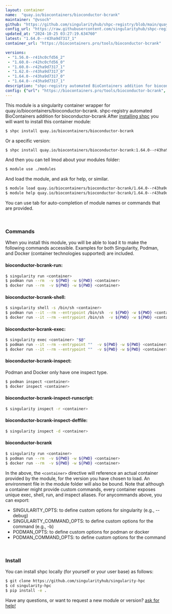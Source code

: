 ```yaml
---
layout: container
name:  "quay.io/biocontainers/bioconductor-bcrank"
maintainer: "@vsoch"
github: "https://github.com/singularityhub/shpc-registry/blob/main/quay.io/biocontainers/bioconductor-bcrank/container.yaml"
config_url: "https://raw.githubusercontent.com/singularityhub/shpc-registry/main/quay.io/biocontainers/bioconductor-bcrank/container.yaml"
updated_at: "2024-10-25 03:27:19.634760"
latest: "1.64.0--r43ha9d7317_1"
container_url: "https://biocontainers.pro/tools/bioconductor-bcrank"

versions:
 - "1.56.0--r41hc0cfd56_2"
 - "1.60.0--r42hc0cfd56_0"
 - "1.60.0--r42ha9d7317_1"
 - "1.62.0--r43ha9d7317_0"
 - "1.64.0--r43ha9d7317_0"
 - "1.64.0--r43ha9d7317_1"
description: "shpc-registry automated BioContainers addition for bioconductor-bcrank"
config: {"url": "https://biocontainers.pro/tools/bioconductor-bcrank", "maintainer": "@vsoch", "description": "shpc-registry automated BioContainers addition for bioconductor-bcrank", "latest": {"1.64.0--r43ha9d7317_1": "sha256:1ed87f0d2f830e7cd107082f2351ff20f1ab7c2d9a54bb9b9157f2d937f7fd4b"}, "tags": {"1.56.0--r41hc0cfd56_2": "sha256:46932b601f4b18124dfe16e0915ae5f7789ebaba748dba7973ba5440eaeb26cb", "1.60.0--r42hc0cfd56_0": "sha256:4bdae8a9e0ce56015ede356a06a36af8145bdc0e433a10306616ac3ee115f74e", "1.60.0--r42ha9d7317_1": "sha256:2578ee22a85ab7a996010911844b64e99cbb550be4b97c6ccaf4883f8a54730e", "1.62.0--r43ha9d7317_0": "sha256:4de24e78605d6eba64685c8cc03f2ea575c85376364bd912c76dd7893fabd042", "1.64.0--r43ha9d7317_0": "sha256:977e75929ca4ef786f6144a5a0488e91ee0fa31dc7ef395c949c1f93238a1cbe", "1.64.0--r43ha9d7317_1": "sha256:1ed87f0d2f830e7cd107082f2351ff20f1ab7c2d9a54bb9b9157f2d937f7fd4b"}, "docker": "quay.io/biocontainers/bioconductor-bcrank"}
---
```


This module is a singularity container wrapper for quay.io/biocontainers/bioconductor-bcrank.
shpc-registry automated BioContainers addition for bioconductor-bcrank
After [installing shpc](#install) you will want to install this container module:


```bash
$ shpc install quay.io/biocontainers/bioconductor-bcrank
```

Or a specific version:

```bash
$ shpc install quay.io/biocontainers/bioconductor-bcrank:1.64.0--r43ha9d7317_1
```

And then you can tell lmod about your modules folder:

```bash
$ module use ./modules
```

And load the module, and ask for help, or similar.

```bash
$ module load quay.io/biocontainers/bioconductor-bcrank/1.64.0--r43ha9d7317_1
$ module help quay.io/biocontainers/bioconductor-bcrank/1.64.0--r43ha9d7317_1
```

You can use tab for auto-completion of module names or commands that are provided.

<br>

### Commands

When you install this module, you will be able to load it to make the following commands accessible.
Examples for both Singularity, Podman, and Docker (container technologies supported) are included.

#### bioconductor-bcrank-run:

```bash
$ singularity run <container>
$ podman run --rm  -v ${PWD} -w ${PWD} <container>
$ docker run --rm  -v ${PWD} -w ${PWD} <container>
```

#### bioconductor-bcrank-shell:

```bash
$ singularity shell -s /bin/sh <container>
$ podman run --it --rm --entrypoint /bin/sh  -v ${PWD} -w ${PWD} <container>
$ docker run --it --rm --entrypoint /bin/sh  -v ${PWD} -w ${PWD} <container>
```

#### bioconductor-bcrank-exec:

```bash
$ singularity exec <container> "$@"
$ podman run --it --rm --entrypoint ""  -v ${PWD} -w ${PWD} <container> "$@"
$ docker run --it --rm --entrypoint ""  -v ${PWD} -w ${PWD} <container> "$@"
```

#### bioconductor-bcrank-inspect:

Podman and Docker only have one inspect type.

```bash
$ podman inspect <container>
$ docker inspect <container>
```

#### bioconductor-bcrank-inspect-runscript:

```bash
$ singularity inspect -r <container>
```

#### bioconductor-bcrank-inspect-deffile:

```bash
$ singularity inspect -d <container>
```



#### bioconductor-bcrank

```bash
$ singularity run <container>
$ podman run --rm  -v ${PWD} -w ${PWD} <container>
$ docker run --rm  -v ${PWD} -w ${PWD} <container>
```


In the above, the `<container>` directive will reference an actual container provided
by the module, for the version you have chosen to load. An environment file in the
module folder will also be bound. Note that although a container
might provide custom commands, every container exposes unique exec, shell, run, and
inspect aliases. For anycommands above, you can export:

 - SINGULARITY_OPTS: to define custom options for singularity (e.g., --debug)
 - SINGULARITY_COMMAND_OPTS: to define custom options for the command (e.g., -b)
 - PODMAN_OPTS: to define custom options for podman or docker
 - PODMAN_COMMAND_OPTS: to define custom options for the command

<br>

### Install

You can install shpc locally (for yourself or your user base) as follows:

```bash
$ git clone https://github.com/singularityhub/singularity-hpc
$ cd singularity-hpc
$ pip install -e .
```

Have any questions, or want to request a new module or version? [ask for help!](https://github.com/singularityhub/singularity-hpc/issues)